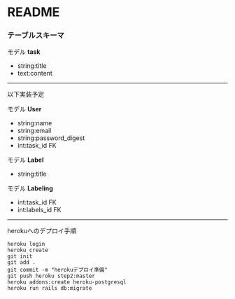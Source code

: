 # README

### テーブルスキーマ

モデル **task**
* string:title
* text:content
---
以下実装予定

モデル **User**
* string:name
* string:email
* string:password_digest
* int:task_id FK

モデル **Label**
* string:title

モデル **Labeling**
* int:task_id FK
* int:labels_id FK

---
herokuへのデプロイ手順

```
heroku login
heroku create
git init
git add .
git commit -m "herokuデプロイ準備"
git push heroku step2:master
heroku addons:create heroku-postgresql
heroku run rails db:migrate
```
